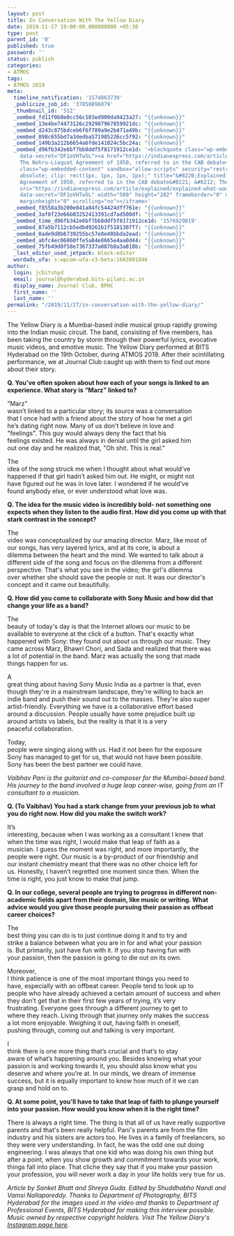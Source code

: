 ```yaml
---
layout: post
title: In Conversation With The Yellow Diary
date: 2019-11-27 19:00:00.000000000 +05:30
type: post
parent_id: '0'
published: true
password: ''
status: publish
categories:
- ATMOS
tags:
- ATMOS 2019
meta:
  timeline_notification: '1574863739'
  _publicize_job_id: '37858896079'
  _thumbnail_id: '512'
  _oembed_fd11f0b0e0cc56c103ed909da9423a27: "{{unknown}}"
  _oembed_13e4be74473126c292907967859921dc: "{{unknown}}"
  _oembed_d243c875bdceb6f6f789a9e2b471a49b: "{{unknown}}"
  _oembed_898c655bd7a3dedba571985226cc5f92: "{{unknown}}"
  _oembed_149b3a212b6654a6fde141024c5bc24a: "{{unknown}}"
  _oembed_d96fb342e6bf7bb8ddf5f8171912ce1d: '<blockquote class="wp-embedded-content"
    data-secret="DF1oVHTw5L"><a href="https://indianexpress.com/article/explained/explained-what-was-the-nehru-liaquat-agreement-of-1950-referred-to-in-the-cab-debate-6162191/">Explained:
    The Nehru-Liaquat Agreement of 1950, referred to in the CAB debate</a></blockquote><iframe
    class="wp-embedded-content" sandbox="allow-scripts" security="restricted" style="position:
    absolute; clip: rect(1px, 1px, 1px, 1px);" title="&#8220;Explained: The Nehru-Liaquat
    Agreement of 1950, referred to in the CAB debate&#8221; &#8212; The Indian Express"
    src="https://indianexpress.com/article/explained/explained-what-was-the-nehru-liaquat-agreement-of-1950-referred-to-in-the-cab-debate-6162191/embed/#?secret=DF1oVHTw5L"
    data-secret="DF1oVHTw5L" width="500" height="282" frameborder="0" marginwidth="0"
    marginheight="0" scrolling="no"></iframe>'
  _oembed_f8558a3b200e041a84fc54424dff761e: "{{unknown}}"
  _oembed_3af8f23e66b03252413391cd7ad500df: "{{unknown}}"
  _oembed_time_d96fb342e6bf7bb8ddf5f8171912ce1d: '1576929819'
  _oembed_87a5b7112cb5edbd9261b1f5181307f7: "{{unknown}}"
  _oembed_0ade9d8b6739255bc57e8e48bbda2ead: "{{unknown}}"
  _oembed_abfc4ec06860ffe5a84e8665e4aa0d44: "{{unknown}}"
  _oembed_75fb49d0f58e7367337a087b8a3a818b: "{{unknown}}"
  _last_editor_used_jetpack: block-editor
  wordads_ufa: s:wpcom-ufa-v3-beta:1663801046
author:
  login: jcbitshyd
  email: journal@hyderabad.bits-pilani.ac.in
  display_name: Journal Club, BPHC
  first_name: ''
  last_name: ''
permalink: "/2019/11/27/in-conversation-with-the-yellow-diary/"
---
```

<p><!-- wp:paragraph --></p>
<p>The Yellow Diary is a Mumbai-based indie musical group rapidly growing into the Indian music circuit. The band, consisting of five members, has been taking the country by storm through their powerful lyrics, evocative music videos, and emotive music. The Yellow Diary performed at BITS Hyderabad on the 19th October, during ATMOS 2019. After their scintillating performance, we at Journal Club caught up with them to find out more about their story. </p>
<p><!-- /wp:paragraph --></p>
<p><!-- wp:paragraph --></p>
<p><strong>Q. You’ve often spoken about how each of your songs is linked to an experience. What story is “Marz” linked to?</strong></p>
<p><!-- /wp:paragraph --></p>
<p><!-- wp:paragraph --></p>
<p>”Marz”<br />
wasn’t linked to a particular story; its source was a conversation<br />
that I once had with a friend about the story of how he met a girl<br />
he’s dating right now. Many of us don't believe in love and<br />
"feelings". This guy would always deny the fact that his<br />
feelings existed. He was always in denial until the girl asked him<br />
out one day and he realized that, "Oh shit. This is real."</p>
<p><!-- /wp:paragraph --></p>
<p><!-- wp:paragraph --></p>
<p>The<br />
idea of the song struck me when I thought about what would’ve<br />
happened if that girl hadn’t asked him out. He might, or might not<br />
have figured out he was in love later. I wondered if he would’ve<br />
found anybody else, or ever understood what love was.</p>
<p><!-- /wp:paragraph --></p>
<p><!-- wp:paragraph --></p>
<p><strong>Q. The idea for the music video is incredibly bold- not something one expects when they listen to the audio first. How did you come up with that stark contrast in the concept?</strong></p>
<p><!-- /wp:paragraph --></p>
<p><!-- wp:paragraph --></p>
<p>The<br />
video was conceptualized by our amazing director. Marz, like most of<br />
our songs, has very layered lyrics, and at its core, is about a<br />
dilemma between the heart and the mind. We wanted to talk about a<br />
different side of the song and focus on the dilemma from a different<br />
perspective. That's what you see in the video; the girl's dilemma<br />
over whether she should save the people or not. It was our director's<br />
concept and it came out beautifully.</p>
<p><!-- /wp:paragraph --></p>
<p><!-- wp:paragraph --></p>
<p><strong>Q. How did you come to collaborate with Sony Music and how did that change your life as a band?</strong></p>
<p><!-- /wp:paragraph --></p>
<p><!-- wp:paragraph --></p>
<p>The<br />
beauty of today's day is that the Internet allows our music to be<br />
available to everyone at the click of a button. That's exactly what<br />
happened with Sony: they found out about us through our music. They<br />
came across Marz, Bhawri Chori, and Sada and realized that there was<br />
a lot of potential in the band. Marz was actually the song that made<br />
things happen for us.</p>
<p><!-- /wp:paragraph --></p>
<p><!-- wp:paragraph --></p>
<p>A<br />
great thing about having Sony Music India as a partner is that, even<br />
though they're in a mainstream landscape, they're willing to back an<br />
indie band and push their sound out to the masses. They're also super<br />
artist-friendly. Everything we have is a collaborative effort based<br />
around a discussion. People usually have some prejudice built up<br />
around artists vs labels, but the reality is that it is a very<br />
peaceful collaboration.</p>
<p><!-- /wp:paragraph --></p>
<p><!-- wp:paragraph --></p>
<p>Today,<br />
people were singing along with us. Had it not been for the exposure<br />
Sony has managed to get for us, that would not have been possible.<br />
Sony has been the best partner we could have.</p>
<p><!-- /wp:paragraph --></p>
<p><!-- wp:paragraph --></p>
<p><em>Vaibhav Pani is the guitarist and co-composer for the Mumbai-based band. His journey to the band involved a huge leap career-wise, going from an IT consultant to a musician.</em></p>
<p><!-- /wp:paragraph --></p>
<p><!-- wp:paragraph --></p>
<p><strong>Q. (To Vaibhav) You had a stark change from your previous job to what you do right now. How did you make the switch work?</strong></p>
<p><!-- /wp:paragraph --></p>
<p><!-- wp:paragraph --></p>
<p>It’s<br />
interesting, because when I was working as a consultant I knew that<br />
when the time was right, I would make that leap of faith as a<br />
musician. I guess the moment was right, and more importantly, the<br />
people were right. Our music is a by-product of our friendship and<br />
our instant chemistry meant that there was no other choice left for<br />
us. Honestly, I haven’t regretted one moment since then. When the<br />
time is right, you just know to make that jump.</p>
<p><!-- /wp:paragraph --></p>
<p><!-- wp:paragraph --></p>
<p><strong>Q. In our college, several people are trying to progress in different non-academic fields apart from their domain, like music or writing. What advice would you give those people pursuing their passion as offbeat career choices?</strong></p>
<p><!-- /wp:paragraph --></p>
<p><!-- wp:paragraph --></p>
<p>The<br />
best thing you can do is to just continue doing it and to try and<br />
strike a balance between what you are in for and what your passion<br />
is. But primarily, just have fun with it. If you stop having fun with<br />
your passion, then the passion is going to die out on its own.</p>
<p><!-- /wp:paragraph --></p>
<p><!-- wp:paragraph --></p>
<p>Moreover,<br />
I think patience is one of the most important things you need to<br />
have, especially with an offbeat career. People tend to look up to<br />
people who have already achieved a certain amount of success and when<br />
they don’t get that in their first few years of trying, it’s very<br />
frustrating. Everyone goes through a different journey to get to<br />
where they reach. Living through that journey only makes the success<br />
a lot more enjoyable. Weighing it out, having faith in oneself,<br />
pushing through, coming out and talking is very important.</p>
<p><!-- /wp:paragraph --></p>
<p><!-- wp:paragraph --></p>
<p>I<br />
think there is one more thing that’s crucial and that’s to stay<br />
aware of what’s happening around you. Besides knowing what your<br />
passion is and working towards it, you should also know what you<br />
deserve and where you’re at. In our minds, we dream of immense<br />
success, but it is equally important to know how much of it we can<br />
grasp and hold on to.</p>
<p><!-- /wp:paragraph --></p>
<p><!-- wp:paragraph --></p>
<p><strong>Q. At some point, you'll have to take that leap of faith to plunge yourself into your passion. How would you know when it is the right time?</strong></p>
<p><!-- /wp:paragraph --></p>
<p><!-- wp:paragraph --></p>
<p> There is always a right time. The thing is that all of us have really supportive parents and that's been really helpful. Pani's parents are from the film industry and his sisters are actors too. He lives in a family of freelancers, so they were very understanding. In fact, he was the odd one out doing engineering. I was always that one kid who was doing his own thing but after a point, when you show growth and commitment towards your work, things fall into place. That cliche they say that if you make your passion your profession, you will never work a day in your life holds very true for us.</p>
<p><!-- /wp:paragraph --></p>
<p><!-- wp:paragraph --></p>
<p><em>Article by Sanket Bhatt and Shreya Guda. Edited by Shuddhabho Nandi and Vamsi Nallapareddy. Thanks to Department of Photography, BITS Hyderabad for the images used in the video and thanks to Department of Professional Events, BITS Hyderabad for making this interview possible. Music owned by respective copyright holders. Visit The Yellow Diary's <a href="https://www.instagram.com/theyellowdiary/?hl=en">Instagram page here</a>.</em></p>
<p><!-- /wp:paragraph --></p>
